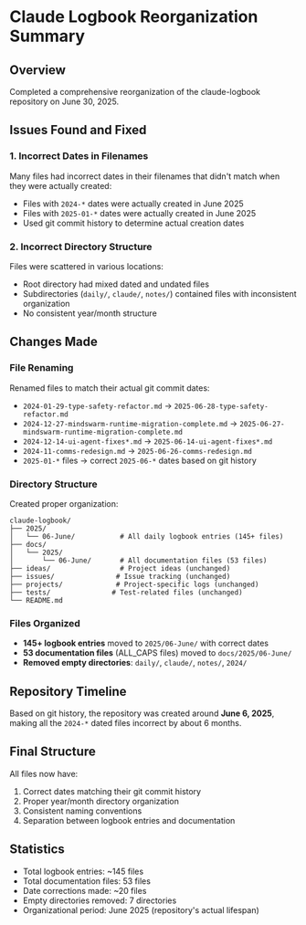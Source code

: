 # Claude Logbook Reorganization Summary

## Overview
Completed a comprehensive reorganization of the claude-logbook repository on June 30, 2025.

## Issues Found and Fixed

### 1. Incorrect Dates in Filenames
Many files had incorrect dates in their filenames that didn't match when they were actually created:
- Files with `2024-*` dates were actually created in June 2025
- Files with `2025-01-*` dates were actually created in June 2025
- Used git commit history to determine actual creation dates

### 2. Incorrect Directory Structure
Files were scattered in various locations:
- Root directory had mixed dated and undated files
- Subdirectories (`daily/`, `claude/`, `notes/`) contained files with inconsistent organization
- No consistent year/month structure

## Changes Made

### File Renaming
Renamed files to match their actual git commit dates:
- `2024-01-29-type-safety-refactor.md` → `2025-06-28-type-safety-refactor.md`
- `2024-12-27-mindswarm-runtime-migration-complete.md` → `2025-06-27-mindswarm-runtime-migration-complete.md`
- `2024-12-14-ui-agent-fixes*.md` → `2025-06-14-ui-agent-fixes*.md`
- `2024-11-comms-redesign.md` → `2025-06-26-comms-redesign.md`
- `2025-01-*` files → correct `2025-06-*` dates based on git history

### Directory Structure
Created proper organization:
```
claude-logbook/
├── 2025/
│   └── 06-June/           # All daily logbook entries (145+ files)
├── docs/
│   └── 2025/
│       └── 06-June/       # All documentation files (53 files)
├── ideas/                 # Project ideas (unchanged)
├── issues/               # Issue tracking (unchanged)
├── projects/             # Project-specific logs (unchanged)
├── tests/               # Test-related files (unchanged)
└── README.md
```

### Files Organized
- **145+ logbook entries** moved to `2025/06-June/` with correct dates
- **53 documentation files** (ALL_CAPS files) moved to `docs/2025/06-June/`
- **Removed empty directories**: `daily/`, `claude/`, `notes/`, `2024/`

## Repository Timeline
Based on git history, the repository was created around **June 6, 2025**, making all the `2024-*` dated files incorrect by about 6 months.

## Final Structure
All files now have:
1. Correct dates matching their git commit history
2. Proper year/month directory organization
3. Consistent naming conventions
4. Separation between logbook entries and documentation

## Statistics
- Total logbook entries: ~145 files
- Total documentation files: 53 files
- Date corrections made: ~20 files
- Empty directories removed: 7 directories
- Organizational period: June 2025 (repository's actual lifespan)

